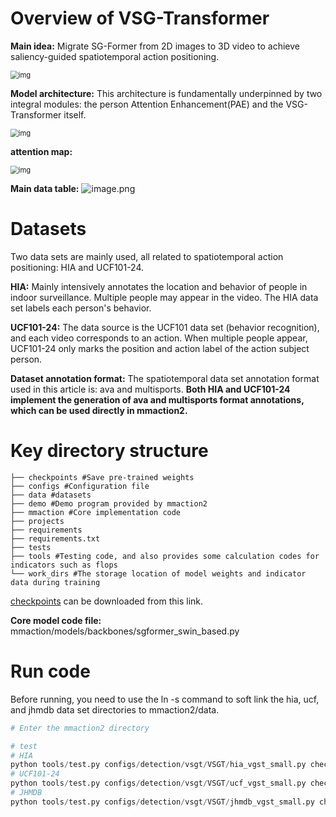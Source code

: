 # Overview of VSG-Transformer

**Main idea:** Migrate SG-Former from 2D images to 3D video to achieve saliency-guided spatiotemporal action positioning.

<img src="https://cdn.nlark.com/yuque/0/2024/png/35767401/1715609614356-9e647fdf-26ef-47f4-bd80-f50774004b2b.png" alt="img" style="zoom:80%;" />

**Model architecture:** This architecture is fundamentally underpinned by two integral modules: the person Attention Enhancement(PAE) and the VSG-Transformer itself.

<img src="https://cdn.nlark.com/yuque/0/2024/png/35767401/1715517113374-668ce078-5649-489a-b53b-b1a702adef63.png" alt="img" style="zoom:80%;" />

**attention map:**

<img src="https://cdn.nlark.com/yuque/0/2024/png/35767401/1715693968630-e175ddee-17e3-4c5b-9152-23fbd9d0dd72.png" alt="img" style="zoom:80%;" />

**Main data table:**
<img src="https://cdn.nlark.com/yuque/0/2024/png/35767401/1715693947669-6bc3ae34-9e86-4292-a47f-6f942b2afe46.png#averageHue=%23eceae8&clientId=uf4e76fed-bd5b-4&from=paste&height=227&id=u0b47cf7c&originHeight=284&originWidth=1145&originalType=binary&ratio=1.25&rotation=0&showTitle=false&size=101369&status=done&style=none&taskId=uf699bd2d-c739-4c7e-83b0-493c5e04fa4&title=&width=916" alt="image.png"  />



# Datasets

Two data sets are mainly used, all related to spatiotemporal action positioning: HIA and UCF101-24.

**HIA:** Mainly intensively annotates the location and behavior of people in indoor surveillance. Multiple people may appear in the video. The HIA data set labels each person's behavior.

**UCF101-24:** The data source is the UCF101 data set (behavior recognition), and each video corresponds to an action. When multiple people appear, UCF101-24 only marks the position and action label of the action subject person.


**Dataset annotation format:** The spatiotemporal data set annotation format used in this article is:  ava and multisports. **Both HIA and UCF101-24 implement the generation of ava and multisports format annotations, which can be used directly in mmaction2.**



# Key directory structure

```plain
├── checkpoints #Save pre-trained weights
├── configs #Configuration file
├── data #datasets
├── demo #Demo program provided by mmaction2
├── mmaction #Core implementation code
├── projects
├── requirements
├── requirements.txt
├── tests
├── tools #Testing code, and also provides some calculation codes for indicators such as flops
└── work_dirs #The storage location of model weights and indicator data during training
```

[checkpoints](https://drive.google.com/drive/folders/1i9wMk-wqj7E4Jiv7h8omrSvDmu-51Xbu?usp=drive_link) can be downloaded from this link.

**Core model code file:** mmaction/models/backbones/sgformer_swin_based.py



# Run code

Before running, you need to use the ln -s command to soft link the hia, ucf, and jhmdb data set directories to mmaction2/data.

```python
# Enter the mmaction2 directory

# test
# HIA
python tools/test.py configs/detection/vsgt/VSGT/hia_vgst_small.py checkpoints/vsgt_hia.pth
# UCF101-24
python tools/test.py configs/detection/vsgt/VSGT/ucf_vgst_small.py checkpoints/vsgt_ucf.pth
# JHMDB
python tools/test.py configs/detection/vsgt/VSGT/jhmdb_vgst_small.py checkpoints/vsgt_jhmdb.pth
```

